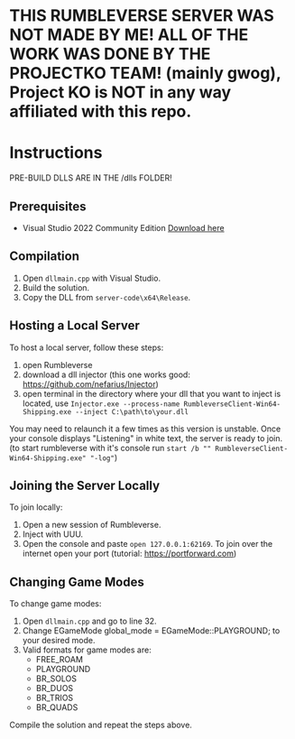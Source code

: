 # THIS RUMBLEVERSE SERVER WAS NOT MADE BY ME! ALL OF THE WORK WAS DONE BY THE PROJECTKO TEAM! (mainly gwog), Project KO is NOT in any way affiliated with this repo.

# Instructions

PRE-BUILD DLLS ARE IN THE /dlls FOLDER!

## Prerequisites
- Visual Studio 2022 Community Edition [Download here](https://visualstudio.microsoft.com/vs/community/)

## Compilation
1. Open `dllmain.cpp` with Visual Studio.
2. Build the solution.
3. Copy the DLL from `server-code\x64\Release`.

## Hosting a Local Server
To host a local server, follow these steps:

1. open Rumbleverse
2. download a dll injector (this one works good: https://github.com/nefarius/Injector)
3. open terminal in the directory where your dll that you want to inject is located, use `Injector.exe --process-name RumbleverseClient-Win64-Shipping.exe --inject C:\path\to\your.dll`

You may need to relaunch it a few times as this version is unstable. Once your console displays "Listening" in white text, the server is ready to join. 
(to start rumbleverse with it's console run `start /b "" RumbleverseClient-Win64-Shipping.exe" "-log"`)

## Joining the Server Locally
To join locally:

1. Open a new session of Rumbleverse.
2. Inject with UUU.
3. Open the console and paste `open 127.0.0.1:62169`.
To join over the internet open your port (tutorial: https://portforward.com)

## Changing Game Modes
To change game modes:

1. Open `dllmain.cpp` and go to line 32.
2. Change EGameMode global_mode = EGameMode::PLAYGROUND; to your desired mode.
3. Valid formats for game modes are:
   - FREE_ROAM
   - PLAYGROUND
   - BR_SOLOS
   - BR_DUOS
   - BR_TRIOS
   - BR_QUADS

Compile the solution and repeat the steps above.
